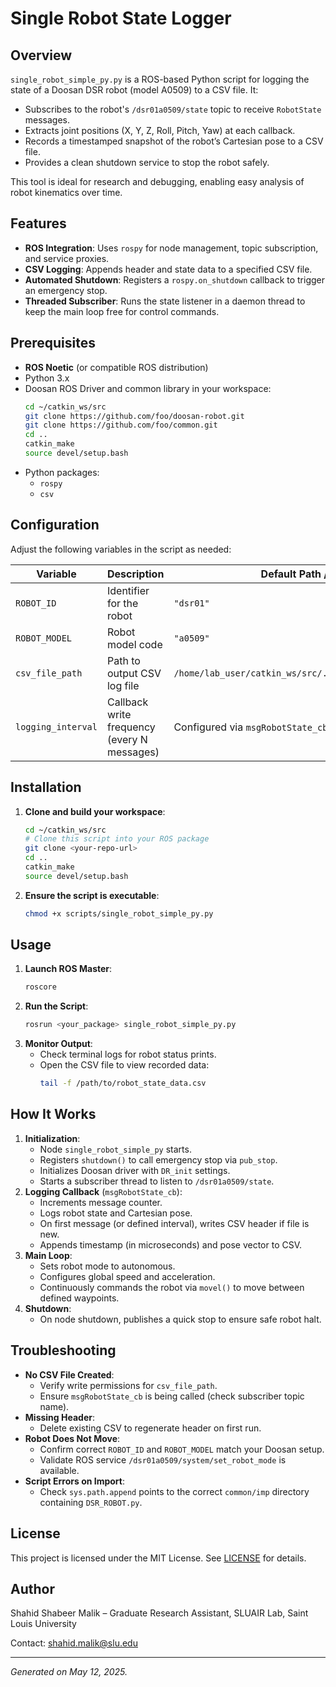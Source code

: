 # Single Robot State Logger

## Overview

`single_robot_simple_py.py` is a ROS-based Python script for logging the state of a Doosan DSR robot (model A0509) to a CSV file. It:

- Subscribes to the robot's `/dsr01a0509/state` topic to receive `RobotState` messages.
- Extracts joint positions (X, Y, Z, Roll, Pitch, Yaw) at each callback.
- Records a timestamped snapshot of the robot’s Cartesian pose to a CSV file.
- Provides a clean shutdown service to stop the robot safely.

This tool is ideal for research and debugging, enabling easy analysis of robot kinematics over time.

## Features

- **ROS Integration**: Uses `rospy` for node management, topic subscription, and service proxies.
- **CSV Logging**: Appends header and state data to a specified CSV file.
- **Automated Shutdown**: Registers a `rospy.on_shutdown` callback to trigger an emergency stop.
- **Threaded Subscriber**: Runs the state listener in a daemon thread to keep the main loop free for control commands.

## Prerequisites

- **ROS Noetic** (or compatible ROS distribution)
- Python 3.x
- Doosan ROS Driver and common library in your workspace:
  ```bash
  cd ~/catkin_ws/src
  git clone https://github.com/foo/doosan-robot.git
  git clone https://github.com/foo/common.git
  cd ..
  catkin_make
  source devel/setup.bash
  ```
- Python packages:
  - `rospy`
  - `csv`

## Configuration

Adjust the following variables in the script as needed:

| Variable           | Description                                 | Default Path / Value                               |
|--------------------|---------------------------------------------|----------------------------------------------------|
| `ROBOT_ID`         | Identifier for the robot                    | `"dsr01"`                                          |
| `ROBOT_MODEL`      | Robot model code                            | `"a0509"`                                          |
| `csv_file_path`    | Path to output CSV log file                 | `/home/lab_user/catkin_ws/src/.../robot_state_data.csv` |
| `logging_interval` | Callback write frequency (every N messages) | Configured via `msgRobotState_cb.count % 1`       |

## Installation

1. **Clone and build your workspace**:
   ```bash
   cd ~/catkin_ws/src
   # Clone this script into your ROS package
   git clone <your-repo-url>
   cd ..
   catkin_make
   source devel/setup.bash
   ```
2. **Ensure the script is executable**:
   ```bash
   chmod +x scripts/single_robot_simple_py.py
   ```

## Usage

1. **Launch ROS Master**:
   ```bash
   roscore
   ```
2. **Run the Script**:
   ```bash
   rosrun <your_package> single_robot_simple_py.py
   ```
3. **Monitor Output**:
   - Check terminal logs for robot status prints.
   - Open the CSV file to view recorded data:
     ```bash
     tail -f /path/to/robot_state_data.csv
     ```

## How It Works

1. **Initialization**:
   - Node `single_robot_simple_py` starts.
   - Registers `shutdown()` to call emergency stop via `pub_stop`.
   - Initializes Doosan driver with `DR_init` settings.
   - Starts a subscriber thread to listen to `/dsr01a0509/state`.
2. **Logging Callback** (`msgRobotState_cb`):
   - Increments message counter.
   - Logs robot state and Cartesian pose.
   - On first message (or defined interval), writes CSV header if file is new.
   - Appends timestamp (in microseconds) and pose vector to CSV.
3. **Main Loop**:
   - Sets robot mode to autonomous.
   - Configures global speed and acceleration.
   - Continuously commands the robot via `movel()` to move between defined waypoints.
4. **Shutdown**:
   - On node shutdown, publishes a quick stop to ensure safe robot halt.

## Troubleshooting

- **No CSV File Created**:
  - Verify write permissions for `csv_file_path`.
  - Ensure `msgRobotState_cb` is being called (check subscriber topic name).
- **Missing Header**:
  - Delete existing CSV to regenerate header on first run.
- **Robot Does Not Move**:
  - Confirm correct `ROBOT_ID` and `ROBOT_MODEL` match your Doosan setup.
  - Validate ROS service `/dsr01a0509/system/set_robot_mode` is available.
- **Script Errors on Import**:
  - Check `sys.path.append` points to the correct `common/imp` directory containing `DSR_ROBOT.py`.

## License

This project is licensed under the MIT License. See [LICENSE](LICENSE) for details.

## Author

Shahid Shabeer Malik – Graduate Research Assistant, SLUAIR Lab, Saint Louis University

Contact: [shahid.malik@slu.edu](mailto:shahid.malik@slu.edu)

---

*Generated on May 12, 2025.*